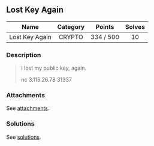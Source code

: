 ## Lost Key Again

|  Name  |  Category  |  Points  |  Solves  |
| :----: | :----: | :----: | :----: |
|  Lost Key Again |  CRYPTO  |  334 / 500  |  10  |

### Description
> I lost my public key, again.
> 
> nc 3.115.26.78 31337

### Attachments
See [attachments](https://github.com/roadicing/ctf-writeups/tree/main/2019/hitconctf/lost-key-again/attachments).

### Solutions
See [solutions](https://github.com/roadicing/ctf-writeups/tree/main/2019/hitconctf/lost-key-again/solutions).